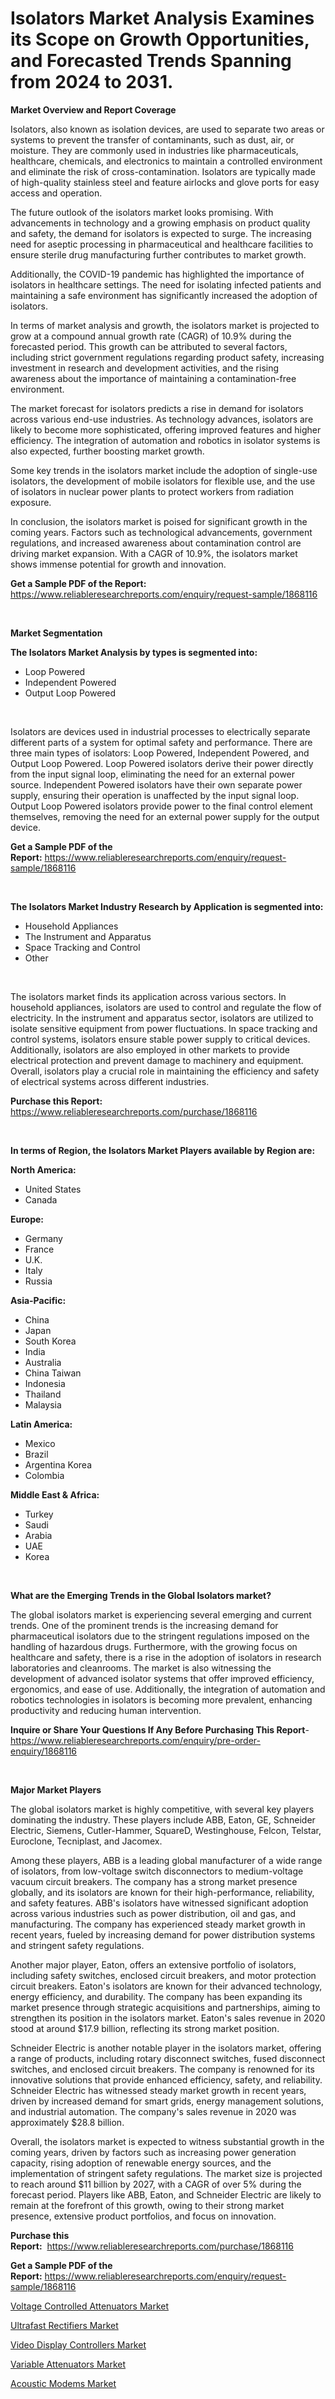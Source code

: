<p><h1>Isolators Market Analysis Examines its Scope on Growth Opportunities, and Forecasted Trends Spanning from 2024 to 2031.</h1></p><p><strong>Market Overview and Report Coverage</strong></p>
<p><p>Isolators, also known as isolation devices, are used to separate two areas or systems to prevent the transfer of contaminants, such as dust, air, or moisture. They are commonly used in industries like pharmaceuticals, healthcare, chemicals, and electronics to maintain a controlled environment and eliminate the risk of cross-contamination. Isolators are typically made of high-quality stainless steel and feature airlocks and glove ports for easy access and operation.</p><p>The future outlook of the isolators market looks promising. With advancements in technology and a growing emphasis on product quality and safety, the demand for isolators is expected to surge. The increasing need for aseptic processing in pharmaceutical and healthcare facilities to ensure sterile drug manufacturing further contributes to market growth.</p><p>Additionally, the COVID-19 pandemic has highlighted the importance of isolators in healthcare settings. The need for isolating infected patients and maintaining a safe environment has significantly increased the adoption of isolators.</p><p>In terms of market analysis and growth, the isolators market is projected to grow at a compound annual growth rate (CAGR) of 10.9% during the forecasted period. This growth can be attributed to several factors, including strict government regulations regarding product safety, increasing investment in research and development activities, and the rising awareness about the importance of maintaining a contamination-free environment.</p><p>The market forecast for isolators predicts a rise in demand for isolators across various end-use industries. As technology advances, isolators are likely to become more sophisticated, offering improved features and higher efficiency. The integration of automation and robotics in isolator systems is also expected, further boosting market growth. </p><p>Some key trends in the isolators market include the adoption of single-use isolators, the development of mobile isolators for flexible use, and the use of isolators in nuclear power plants to protect workers from radiation exposure.</p><p>In conclusion, the isolators market is poised for significant growth in the coming years. Factors such as technological advancements, government regulations, and increased awareness about contamination control are driving market expansion. With a CAGR of 10.9%, the isolators market shows immense potential for growth and innovation.</p></p>
<p><strong>Get a Sample PDF of the Report:</strong> <a href="https://www.reliableresearchreports.com/enquiry/request-sample/1868116">https://www.reliableresearchreports.com/enquiry/request-sample/1868116</a></p>
<p>&nbsp;</p>
<p><strong>Market Segmentation</strong></p>
<p><strong>The Isolators Market Analysis by types is segmented into:</strong></p>
<p><ul><li>Loop Powered</li><li>Independent Powered</li><li>Output Loop Powered</li></ul></p>
<p>&nbsp;</p>
<p><p>Isolators are devices used in industrial processes to electrically separate different parts of a system for optimal safety and performance. There are three main types of isolators: Loop Powered, Independent Powered, and Output Loop Powered. Loop Powered isolators derive their power directly from the input signal loop, eliminating the need for an external power source. Independent Powered isolators have their own separate power supply, ensuring their operation is unaffected by the input signal loop. Output Loop Powered isolators provide power to the final control element themselves, removing the need for an external power supply for the output device.</p></p>
<p><strong>Get a Sample PDF of the Report:</strong>&nbsp;<a href="https://www.reliableresearchreports.com/enquiry/request-sample/1868116">https://www.reliableresearchreports.com/enquiry/request-sample/1868116</a></p>
<p>&nbsp;</p>
<p><strong>The Isolators Market Industry Research by Application is segmented into:</strong></p>
<p><ul><li>Household Appliances</li><li>The Instrument and Apparatus</li><li>Space Tracking and Control</li><li>Other</li></ul></p>
<p>&nbsp;</p>
<p><p>The isolators market finds its application across various sectors. In household appliances, isolators are used to control and regulate the flow of electricity. In the instrument and apparatus sector, isolators are utilized to isolate sensitive equipment from power fluctuations. In space tracking and control systems, isolators ensure stable power supply to critical devices. Additionally, isolators are also employed in other markets to provide electrical protection and prevent damage to machinery and equipment. Overall, isolators play a crucial role in maintaining the efficiency and safety of electrical systems across different industries.</p></p>
<p><strong>Purchase this Report:</strong>&nbsp; <a href="https://www.reliableresearchreports.com/purchase/1868116">https://www.reliableresearchreports.com/purchase/1868116</a></p>
<p>&nbsp;</p>
<p><strong>In terms of Region, the Isolators Market Players available by Region are:</strong></p>
<p>
    <p> <strong> North America: </strong>
        <ul>
            <li>United States</li>
            <li>Canada</li>
        </ul>
        </p> 
    <p> <strong> Europe: </strong>
        <ul>
            <li>Germany</li>
            <li>France</li>
            <li>U.K.</li>
            <li>Italy</li>
            <li>Russia</li>
        </ul>
        </p> 
    <p> <strong> Asia-Pacific: </strong>
        <ul>
            <li>China</li>
            <li>Japan</li>
            <li>South Korea</li>
            <li>India</li>
            <li>Australia</li>
            <li>China Taiwan</li>
            <li>Indonesia</li>
            <li>Thailand</li>
            <li>Malaysia</li>
        </ul>
        </p> 
    <p> <strong> Latin America: </strong>
        <ul>
            <li>Mexico</li>
            <li>Brazil</li>
            <li>Argentina Korea</li>
            <li>Colombia</li>
        </ul>
        </p> 
    <p> <strong> Middle East & Africa: </strong>
        <ul>
            <li>Turkey</li>
            <li>Saudi</li>
            <li>Arabia</li>
            <li>UAE</li>
            <li>Korea</li>
        </ul>
    </p>
    </p>
<p>&nbsp;</p>
<p><strong>What are the Emerging Trends in the Global Isolators market?</strong></p>
<p><p>The global isolators market is experiencing several emerging and current trends. One of the prominent trends is the increasing demand for pharmaceutical isolators due to the stringent regulations imposed on the handling of hazardous drugs. Furthermore, with the growing focus on healthcare and safety, there is a rise in the adoption of isolators in research laboratories and cleanrooms. The market is also witnessing the development of advanced isolator systems that offer improved efficiency, ergonomics, and ease of use. Additionally, the integration of automation and robotics technologies in isolators is becoming more prevalent, enhancing productivity and reducing human intervention.</p></p>
<p><strong>Inquire or Share Your Questions If Any Before Purchasing This Report</strong>- <a href="https://www.reliableresearchreports.com/enquiry/pre-order-enquiry/1868116">https://www.reliableresearchreports.com/enquiry/pre-order-enquiry/1868116</a></p>
<p>&nbsp;</p>
<p><strong>Major Market Players</strong></p>
<p><p>The global isolators market is highly competitive, with several key players dominating the industry. These players include ABB, Eaton, GE, Schneider Electric, Siemens, Cutler-Hammer, SquareD, Westinghouse, Felcon, Telstar, Euroclone, Tecniplast, and Jacomex. </p><p>Among these players, ABB is a leading global manufacturer of a wide range of isolators, from low-voltage switch disconnectors to medium-voltage vacuum circuit breakers. The company has a strong market presence globally, and its isolators are known for their high-performance, reliability, and safety features. ABB's isolators have witnessed significant adoption across various industries such as power distribution, oil and gas, and manufacturing. The company has experienced steady market growth in recent years, fueled by increasing demand for power distribution systems and stringent safety regulations. </p><p>Another major player, Eaton, offers an extensive portfolio of isolators, including safety switches, enclosed circuit breakers, and motor protection circuit breakers. Eaton's isolators are known for their advanced technology, energy efficiency, and durability. The company has been expanding its market presence through strategic acquisitions and partnerships, aiming to strengthen its position in the isolators market. Eaton's sales revenue in 2020 stood at around $17.9 billion, reflecting its strong market position.</p><p>Schneider Electric is another notable player in the isolators market, offering a range of products, including rotary disconnect switches, fused disconnect switches, and enclosed circuit breakers. The company is renowned for its innovative solutions that provide enhanced efficiency, safety, and reliability. Schneider Electric has witnessed steady market growth in recent years, driven by increased demand for smart grids, energy management solutions, and industrial automation. The company's sales revenue in 2020 was approximately $28.8 billion.</p><p>Overall, the isolators market is expected to witness substantial growth in the coming years, driven by factors such as increasing power generation capacity, rising adoption of renewable energy sources, and the implementation of stringent safety regulations. The market size is projected to reach around $11 billion by 2027, with a CAGR of over 5% during the forecast period. Players like ABB, Eaton, and Schneider Electric are likely to remain at the forefront of this growth, owing to their strong market presence, extensive product portfolios, and focus on innovation.</p></p>
<p><strong>Purchase this Report:</strong>&nbsp;&nbsp;<a href="https://www.reliableresearchreports.com/purchase/1868116">https://www.reliableresearchreports.com/purchase/1868116</a></p>
<p></p>
<p><strong>Get a Sample PDF of the Report:</strong>&nbsp;<a href="https://www.reliableresearchreports.com/enquiry/request-sample/1868116">https://www.reliableresearchreports.com/enquiry/request-sample/1868116</a></p>
<p><p><a href="https://github.com/laholand/Market-Research-Report-List-1/blob/main/voltage-controlled-attenuators-market.md">Voltage Controlled Attenuators Market</a></p><p><a href="https://github.com/bmorecock/Market-Research-Report-List-1/blob/main/ultrafast-rectifiers-market.md">Ultrafast Rectifiers Market</a></p><p><a href="https://github.com/angelajermaine/Market-Research-Report-List-1/blob/main/video-display-controllers-market.md">Video Display Controllers Market</a></p><p><a href="https://github.com/mohamedbakry57/Market-Research-Report-List-1/blob/main/variable-attenuators-market.md">Variable Attenuators Market</a></p><p><a href="https://github.com/sougarounis/Market-Research-Report-List-1/blob/main/acoustic-modems-market.md">Acoustic Modems Market</a></p></p>